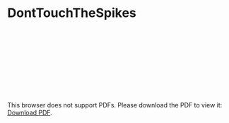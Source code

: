 # DontTouchTheSpikes
<object data="https://github.com/xLevix/DontTouchTheSpikes/blob/main/Dokumentacja%20Dont%20Touch%20The%20Spikes%20-%20Pawel%20Pauszek.pdf" type="application/pdf" width="700px" height="700px">
    <embed src="https://github.com/xLevix/DontTouchTheSpikes/blob/main/Dokumentacja%20Dont%20Touch%20The%20Spikes%20-%20Pawel%20Pauszek.pdf">
        <p>This browser does not support PDFs. Please download the PDF to view it: <a href="https://github.com/xLevix/DontTouchTheSpikes/blob/main/Dokumentacja%20Dont%20Touch%20The%20Spikes%20-%20Pawel%20Pauszek.pdf">Download PDF</a>.</p>
    </embed>
</object>
